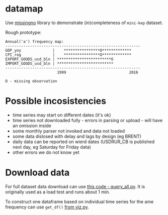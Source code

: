 # datamap

Use [missingno](https://github.com/ResidentMario/missingno) library to demonstrate (in)completeness of ```mini-kep``` dataset.

Rough prototype:
```
Annual('a') frequency map:
------------------------------------------------------------
GDP_yoy              |    ****************O*************
CPI_rog              |    ****************O*************
EXPORT_GOODS_usd_bln | ************************O
IMPORT_GOODS_usd_bln | *************************
------------------------------------------------------------
                       1999                            2016

O - missing observation
```

# Possible incosistencies

- time series may start on different dates (it's ok)
- time series not downloaded fully - errors in parsing or upload - will have an omission inside
- some monthly parser not invoked and data not loaded 
- some data dislosed with delay and lags by design (eg BRENT)
- daily data can be reported on wierd dates (USDRUR_CB is published next day, eg Saturday for Friday data)
- other errors we do not know yet

# Download data 

For full dataset data download can use [this code - query_all.py](https://github.com/mini-kep/user-charts/blob/master/query_all.py). It is originally used as a load test and runs about 1 min. 

To construct one dataframe based on individual time series for the ame frequency can use `get_df()` 
[from viz.py](https://github.com/mini-kep/user-charts/blob/8f75d15c855b1d59873ee8d3c8e0dcbf9651514e/viz.py#L24-L29).

